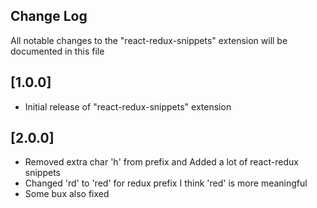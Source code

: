 ## Change Log

All notable changes to the "react-redux-snippets" extension will be documented in this file

## [1.0.0]

- Initial release of "react-redux-snippets" extension

## [2.0.0]

- Removed extra char 'h' from prefix and Added a lot of react-redux snippets
- Changed 'rd' to 'red' for redux prefix I think 'red' is more meaningful
- Some bux also fixed
